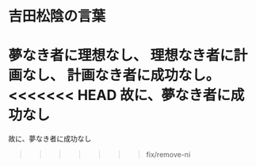 # 吉田松陰の言葉

夢なき者に理想なし、
理想なき者に計画なし、
計画なき者に成功なし。
<<<<<<< HEAD
故に、夢なき者に成功なし
=======
故に、夢なき者に成功なし
>>>>>>> fix/remove-ni
